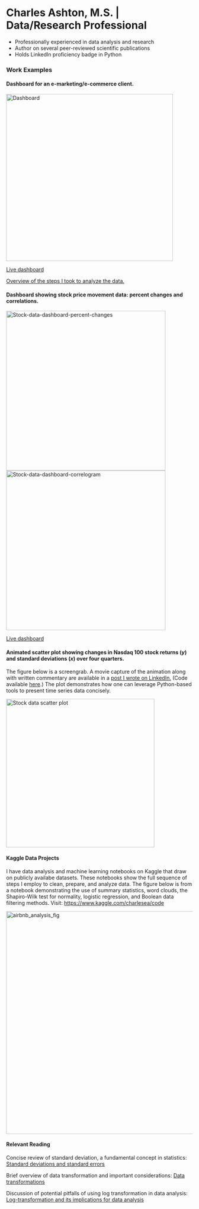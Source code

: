 # Charles Ashton, M.S. | Data/Research Professional

- Professionally experienced in data analysis and research
- Author on several peer-reviewed scientific publications
- Holds LinkedIn proficiency badge in Python


### Work Examples

#### Dashboard for an e-marketing/e-commerce client.

<img width="450" alt="Dashboard" src="https://user-images.githubusercontent.com/93352455/229388397-4e00e2d0-2815-4665-9431-48ebf4f59297.png">

[Live dashboard](https://order-data-analysis-dashboard.onrender.com/)

[Overview of the steps I took to analyze the data.](/sales-data-analysis.md)



#### Dashboard showing stock price movement data: percent changes and correlations.

<img width="430" alt="Stock-data-dashboard-percent-changes" src="https://github.com/user-attachments/assets/343b6650-46d1-4cdc-95cd-1ea9f8bfe382">

<img width="430" alt="Stock-data-dashboard-correlogram" src="https://github.com/user-attachments/assets/68002d04-374d-486d-a528-588b980393e4">

[Live dashboard](https://stock-data-dashboard-charles.streamlit.app/)



#### Animated scatter plot showing changes in Nasdaq 100 stock returns (*y*) and standard deviations (*x*) over four quarters.

The figure below is a screengrab. A movie capture of the animation along with written commentary are available in a [post I wrote on LinkedIn.](https://www.linkedin.com/posts/charles-ashton-ms_python-dataanalysis-stocks-activity-7049775343758413824-svK2?utm_source=share&utm_medium=member_desktop) (Code available [here](/animated_scatter_plot/Ndaq-100-animtd-scatter.ipynb).) The plot demonstrates how one can leverage Python-based tools to present time series data concisely.

<img width="400" alt="Stock data scatter plot" src="https://user-images.githubusercontent.com/93352455/231935365-b39915ee-3d1c-48d3-8af3-2fb526f1c65b.png">



#### Kaggle Data Projects

I have data analysis and machine learning notebooks on Kaggle that draw on publicly availabe datasets. These notebooks show the full sequence of steps I employ to clean, prepare, and analyze data. The figure below is from a notebook demonstrating the use of summary statistics, word clouds, the Shapiro-Wilk test for normality, logistic regression, and Boolean data filtering methods. Visit: https://www.kaggle.com/charlesea/code

<img width="600" alt="airbnb_analysis_fig" src="https://github.com/Charles1A/Charles1A.github.io/assets/93352455/9b848bc7-7f5b-4590-bea3-ed0aeb96ae30">



#### Relevant Reading

Concise review of standard deviation, a fundamental concept in statistics: [Standard deviations and standard errors](https://pubmed.ncbi.nlm.nih.gov/16223828/)

Brief overview of data transformation and important considerations: [Data transformations](https://www.biostathandbook.com/transformation.html)

Discussion of potential pitfalls of using log transformation in data analysis: [Log-transformation and its implications for data analysis](https://www.ncbi.nlm.nih.gov/pmc/articles/PMC4120293/)
